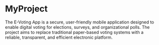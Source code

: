 # MyProject
The E-Voting App is a secure, user-friendly mobile application designed to enable digital voting for elections, surveys, and organizational polls. The project aims to replace traditional paper-based voting systems with a reliable, transparent, and efficient electronic platform.
